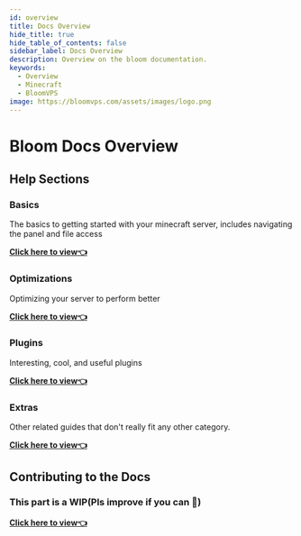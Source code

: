 ```yaml
---
id: overview
title: Docs Overview
hide_title: true
hide_table_of_contents: false
sidebar_label: Docs Overview
description: Overview on the bloom documentation.
keywords:
  - Overview
  - Minecraft
  - BloomVPS
image: https://bloomvps.com/assets/images/logo.png
---
```

# Bloom Docs Overview
## Help Sections
### Basics
The basics to getting started with your minecraft server, includes navigating the panel and file access

**[Click here to view:point_left:](basic-controls.md)**
### Optimizations
Optimizing your server to perform better

**[Click here to view:point_left:](fabric-server-optimization.md)**
### Plugins
Interesting, cool, and useful plugins

**[Click here to view:point_left:](plugins/chunky.md)**
### Extras
Other related guides that don't really fit any other category.

**[Click here to view:point_left:](mobile-app.md)**
## Contributing to the Docs
### This part is a WIP(Pls improve if you can :pray:)
**[Click here to view:point_left:](contributing.md)**
